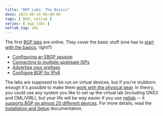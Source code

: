 ```yaml
---
title: "BGP Labs: The Basics"
date: 2023-08-24 06:40:00
tags: [ BGP, netlab ]
series: [ bgp_labs ]
netlab_tag: edu
---
```

The first [BGP labs](/2023/08/bgp-hands-on-labs.html) are online. They cover the basic stuff (one has to [start with the basics](https://blog.ipspace.net/2015/03/you-must-understand-fundamentals-to-be.html), right?):

* [Configuring an EBGP session](https://bgplab.github.io/bgplab/basic/1-session/)
* [Connecting to multiple upstream ISPs](https://bgplab.github.io/bgplab/basic/2-multihomed/)
* [Advertise your prefixes](https://bgplab.github.io/bgplab/basic/3-originate/)
* [Configure BGP for IPv6](https://bgplab.github.io/bgplab/basic/4-ipv6/)

The labs are supposed to be run on virtual devices, but if you're stubborn enough it's possible to make them [work with the physical gear](https://bgplab.github.io/bgplab/external/). In theory, you could use any system you like to set up the virtual lab (including GNS3 and CML/VIRL), but your life will be way easier if you use [netlab](https://netlab.tools/) -- it [supports BGP on almost 20 different devices](https://netlab.tools/platforms/#platform-routing-support). For more details, read the [Installation and Setup](https://bgplab.github.io/bgplab/1-setup/) documentation.